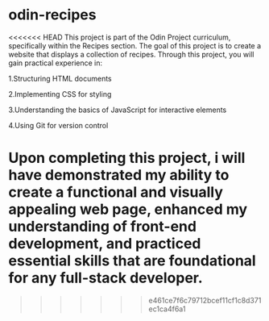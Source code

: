 # odin-recipes
<<<<<<< HEAD
This project is part of the Odin Project curriculum, specifically within the Recipes section. The goal of this project is to create a website that displays a collection of recipes. Through this project, you will gain practical experience in:

1.Structuring HTML documents

2.Implementing CSS for styling

3.Understanding the basics of JavaScript for interactive elements

4.Using Git for version control


Upon completing this project, i will have demonstrated my ability to create a functional and visually appealing web page, enhanced my understanding of front-end development, and practiced essential skills that are foundational for any full-stack developer.
=======
>>>>>>> e461ce7f6c79712bcef11cf1c8d371ec1ca4f6a1
